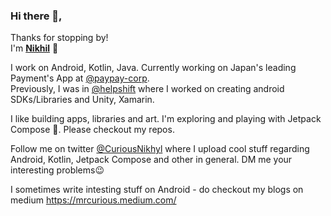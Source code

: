 ### Hi there 👋, 
Thanks for stopping by!  
I'm [**Nikhil**](https://nikhilchaudhari.me/) 🙂 

I work on Android, Kotlin, Java. Currently working on Japan's leading Payment's App at [@paypay-corp](https://paypay.ne.jp/).  
Previously, I was in [@helpshift](https://www.helpshift.com/) where I worked on creating android SDKs/Libraries and Unity, Xamarin.

I like building apps, libraries and art. I'm exploring and playing with Jetpack Compose 🚀. Please checkout my repos. 

Follow me on twitter [@CuriousNikhyl](https://twitter.com/CuriousNikhyl) where I upload cool stuff regarding Android, Kotlin, Jetpack Compose and other in general. DM me your interesting problems😉

I sometimes write intesting stuff on Android - do checkout my blogs on medium https://mrcurious.medium.com/

